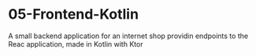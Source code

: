 # 05-Frontend-Kotlin
A small backend application for an internet shop providin endpoints to the Reac application, made in Kotlin with Ktor

